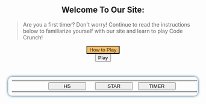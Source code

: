 <style>
  #howto-popup{
      text-align: center;
      display: none;
      margin: auto;
  }

  #how-to-text{
      text-align: left;
  }

  .play-container{
      text-align: center;
  }

  .howto-container{
      text-align: center;
  }

  #closing-gamestart{
      background-color: rgb(223, 109, 109);
      visibility: hidden;
  }

  #howto-button{
      background-color: #FCC05F;
      color: rgb(43, 41, 41);
      
  }

  #play-button{
      display: block;
      margin: auto;
  }
  
  #close-game{
      display: none;
      margin: auto;
      background-color: rgb(223, 109, 109);
  }

  #game-container{
      position: relative !important;
      background-color: #e5b76d;
      text-align: center;
      width: 480px;
      height: 555px;
      border-radius: 1em;
      margin: auto;
      display: none;
  }
#bar{
  margin-top: 40px;
  font-family: 'Fira Mono', monospace !important;
  border-collapse: collapse;
  width: 100%;
  border-radius: 0.75em;
  box-shadow: 0 0 0.5em #175178;
  padding: 10px 10px;
}
.bar-1 {
  margin-left: 90px;
  width: 100px;
}
.bar-2{
  margin-left: 10px;
  width: 100px;
}
.bar-3{
  margin-right: 50px;
  width: 100px;
}
#game {
  justify-self: center;
  display: grid;
  grid-template-columns: repeat(4, 1fr);
  grid-template-rows: repeat(4, 1fr);
  width: 450px;
  height: 450px;  
}
.flip-card {
  background-color: transparent;
  width: 100px;
  height: 100px;
  perspective: 1000px;
  margin-top: 0px;
  position: relative;
  text-align: center;
  transition: transform 0.6s;
  transform-style: preserve-3d;
}
.flip-card figure {
  display: flex;
  justify-content: center;
  align-items: center;
  position: absolute;
  width: 100%;
  height: 100%;
  backface-visibility: hidden;
}
.flip-card .flip-card-front {
  width: 100px;
  height: 100px;
  background-color: #800000;
  border-radius: 6px;
}
.flip-card .flip-card-back {
  width: 100px;
  height: 100px;
  background-color: white;
  transform: rotateY(180deg);
  border-radius: 6px;
}
.flip-card.flipped {
  transform: rotateY(180deg);
}
#canvas{
  position: relative;
  display: block;
  padding-top: 22px;
  margin: 21px
}
img {
  border-radius: 20px;
}    
.frozen {
  pointer-events: none;
  opacity: 1;
}
.frozen-text {
  display: none;
  position: absolute;
  top: 50%;
  left: 50%;
  transform: translate(-50%, -50%);
  font-size: 36px;
  font-weight: bold;
  font-family: "Lucida Console", "Monaco", monospace;
  color: #ff9304;
  text-align: center;
}
.frozen .frozen-text {
  display: block;
}
#popup-image {
  position: absolute;
  display: none;
  top: 50%;
  left: 50%;
  transform: translate(-50%, -50%);
  width: 400px;
  height: 300px;
}
.progressbar {
  width: 80%;
  margin: 25px auto;
  border: solid 1px #000;
  border-radius: 6px;
}
.progressbar .inner {
  height: 15px;
  animation: progressbar-countdown;
  animation-duration: 40s;
  animation-iteration-count: 1;
  animation-fill-mode: forwards;
  animation-play-state: paused;
  animation-timing-function: linear;
  border-radius: 6px;
}
@keyframes progressbar-countdown {
  0% {
    width: 100%;
    background: #66D3FA;
  }
  100% {
    width: 0%;
    background: #F00;
  }
}
</style>

<div class="howto-container">
  <h2>Welcome To Our Site:</h2>
  <blockquote id = "how-to-text">Are you a first timer? Don't worry! Continue to read the instructions below to familiarize yourself with our site and learn to play Code Crunch!</blockquote>
  <button type="submit" id="howto-button">How to Play</button>
  <div class="howto-popup" id="howto-popup">
      <h2>Instructions for playing code crunch.</h2>
      <blockquote id = "how-to-text">
          - Navigate to the login page, then login with your email and make a password. 
          - Then, come back to this "Game" bar.
          - Click "start!" Now a thirty second clock will begin. 
          - Click on a card to turn it over.
          - Match the rest before the time runs out!
      </blockquote>
      <br><button type="button" id="closing-gamestart">Close</button>
  </div>
</div>

<div class="play-container">
  <button type="button" id="play-button">Play</button>
  <button type="button" id="close-game">Close</button>
  <div id = "timer">
    <table id="bar">
      <tr>
        <th><button type="button" class="bar-1">HS</button></th>
        <th><button type="button" class="bar-2">STAR</button></th>
        <th><button type="button" class="bar-3">TIMER</button></th>
      </tr>
    </table>
  </div>
  <br><div id="game-container">
      <!-- game goes here-->
      <section id="canvas" class="hidden">
      <div id='progressbar'></div>
      <div id="game">
        <div id="flip-card-1" class="flip-card">
          <figure class="flip-card-front"></figure>
          <figure class="flip-card-back"></figure>
        </div>
        <div id="flip-card-2" class="flip-card">
          <figure class="flip-card-front"></figure>
          <figure class="flip-card-back"></figure>
        </div>
        <div id="flip-card-3" class="flip-card">
          <figure class="flip-card-front"></figure>
          <figure class="flip-card-back"></figure>
        </div>
        <div id="flip-card-4" class="flip-card">
          <figure class="flip-card-front"></figure>
          <figure class="flip-card-back"></figure>
        </div>
        <div id="flip-card-5" class="flip-card">
          <figure class="flip-card-front"></figure>
          <figure class="flip-card-back"></figure>
        </div>
        <div id="flip-card-6" class="flip-card">
          <figure class="flip-card-front"></figure>
          <figure class="flip-card-back"></figure>
        </div>
        <div id="flip-card-7" class="flip-card">
          <figure class="flip-card-front"></figure>
          <figure class="flip-card-back"></figure>
        </div>
        <div id="flip-card-8" class="flip-card">
          <figure class="flip-card-front"></figure>
          <figure class="flip-card-back"></figure>
        </div>
        <div id="flip-card-9" class="flip-card">
          <figure class="flip-card-front"></figure>
          <figure class="flip-card-back"></figure>
        </div>
        <div id="flip-card-10" class="flip-card">
          <figure class="flip-card-front"></figure>
          <figure class="flip-card-back"></figure>
        </div>
        <div id="flip-card-11" class="flip-card">
          <figure class="flip-card-front"></figure>
          <figure class="flip-card-back"></figure>
        </div>
        <div id="flip-card-12" class="flip-card">
          <figure class="flip-card-front"></figure>
          <figure class="flip-card-back"></figure>
        </div>
        <div id="flip-card-13" class="flip-card">
          <figure class="flip-card-front"></figure>
          <figure class="flip-card-back"></figure>
        </div>
        <div id="flip-card-14" class="flip-card">
          <figure class="flip-card-front"></figure>
          <figure class="flip-card-back"></figure>
        </div>
        <div id="flip-card-15" class="flip-card">
          <figure class="flip-card-front"></figure>
          <figure class="flip-card-back"></figure>
        </div>
        <div id="flip-card-16" class="flip-card">
          <figure class="flip-card-front"></figure>
          <figure class="flip-card-back"></figure>
        </div>
        <img id="popup-image" src="/images/m.png">
      </div>
    </section>
  </div><br>
</div>

<script>
  var howtobutton = document.getElementById("howto-button");
  var closing = document.getElementById("closing-gamestart");
  var playbutton = document.getElementById("play-button");
  var closegame = document.getElementById("close-game");
  howtobutton.onclick = function() {
      howtobutton.style.visibility = "hidden";
      document.getElementById("howto-popup").style.display = "block";
      closing.style.visibility = "visible";
  }
  closing.onclick = function() {
      document.getElementById("howto-popup").style.display = "none";
      howtobutton.style.visibility = "visible";
      closing.style.visibility = "hidden";
  }

  playbutton.onclick = function() {
      document.getElementById("game-container").style.display = "block";
      document.getElementById("play-button").style.display = "none";
      document.getElementById("close-game").style.display = "block";
  }

  closegame.onclick = function() {
      document.getElementById("game-container").style.display = "none";
      document.getElementById("play-button").style.display = "block";
      document.getElementById("close-game").style.display = "none";
  }

var possibleCardFaces = ["{{site.baseurl}}/images/aw.png", "{{site.baseurl}}/images/dc.png", "{{site.baseurl}}/images/fp.png", "{{site.baseurl}}/images/gh.png", "{{site.baseurl}}/images/html.png", "{{site.baseurl}}/images/p.png", "{{site.baseurl}}/images/so.png", "{{site.baseurl}}/images/vs.png", "{{site.baseurl}}/images/aw.png", "{{site.baseurl}}/images/dc.png", "{{site.baseurl}}/images/fp.png", "{{site.baseurl}}/images/gh.png", "{{site.baseurl}}/images/html.png", "{{site.baseurl}}/images/p.png", "{{site.baseurl}}/images/so.png", "{{site.baseurl}}/images/vs.png"];
var flippedCards = [];
var matchedCards = [];
var locked = false;
var flipTimeout = 700;
function getRandomIndex(length) {
return Math.floor(Math.random() * length);
}
function getRandomFace(randomIndex) {
var face;
randomIndex = getRandomIndex(possibleCardFaces.length);
face = possibleCardFaces[randomIndex];
possibleCardFaces.splice(randomIndex, 1);
return face;
}
function assignCardFaces($cardFaces) {
for (var i = 0; i < 16; i++) {
  $($cardFaces[i]).html('<img src="' + getRandomFace() + '">');
}
possibleCardFaces = ["{{site.baseurl}}/images/aw.png", "{{site.baseurl}}/images/dc.png", "{{site.baseurl}}/images/fp.png", "{{site.baseurl}}/images/gh.png", "{{site.baseurl}}/images/html.png", "{{site.baseurl}}/images/p.png", "{{site.baseurl}}/images/so.png", "{{site.baseurl}}/images/vs.png", "{{site.baseurl}}/images/aw.png", "{{site.baseurl}}/images/dc.png", "{{site.baseurl}}/images/fp.png", "{{site.baseurl}}/images/gh.png", "{{site.baseurl}}/images/html.png", "{{site.baseurl}}/images/p.png", "{{site.baseurl}}/images/so.png", "{{site.baseurl}}/images/vs.png"];
}
function isNotFlipped($card) {
return !$card.hasClass("flipped");
}
function areMatching(flippedCards) {
return (flippedCards[0].html() === flippedCards[1].html());
}
function hideCards(flippedCards) {
setTimeout(function() {
  $(flippedCards[0]).removeClass("flipped");
  $(flippedCards[1]).removeClass("flipped");
  locked = false;
}, flipTimeout);
}
function reset($cardFaces, $flipCardElements) {
assignCardFaces($cardFaces);
matchedCards = [];
$flipCardElements.removeClass("flipped");
}
$(document).ready(function(){
var $playButton = $("#play-button");
var $canvas = $("#canvas");
var $flipCardElements = $(".flip-card");
var $cardFaces = $(".flip-card .flip-card-back");
var $replay = $("#replay-button");
assignCardFaces($cardFaces);
$playButton.on("click", function() {
  $canvas.removeClass("hidden");
});
$canvas.on("click", ".flip-card-front, .flip-card-front h2", function(event) {
  if(event.target != this || locked){ return true; }
  var $card = $(event.target).closest(".flip-card");
  if (isNotFlipped($card)) {
    $card.addClass("flipped");
    flippedCards.push($card);
  }
  if (flippedCards.length === 2) {
    if (areMatching(flippedCards)) {
      matchedCards.push(flippedCards[0], flippedCards[1]);
    } else {
      locked = true;
      hideCards(flippedCards);
    }
    flippedCards = [];
  }
});
$replay.on("click", function() {
  reset($cardFaces, $flipCardElements);
});
})
function createProgressbar(id, duration, callback) {
  var progressbar = document.getElementById(id);
  progressbar.className = 'progressbar';
  var progressbarinner = document.createElement('div');
  progressbarinner.className = 'inner';
  progressbarinner.style.animationDuration = duration;
  if (typeof(callback) === 'function') {
    progressbarinner.addEventListener('animationend', callback);
  }
  progressbar.appendChild(progressbarinner);
  progressbarinner.style.animationPlayState = 'running';
}
addEventListener('load', function() {
  const container = document.getElementById("game-container");
  createProgressbar('progressbar', '3s', function() {
    // add jquery
    container.classList.add("frozen");
    document.getElementById("popup-image").style.display = "block";
    // or here
  });
});
</script>